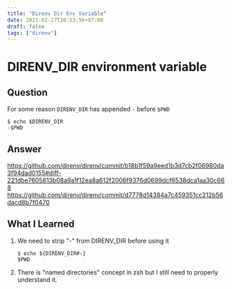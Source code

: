 ```yaml
---
title: "Direnv Dir Env Variable"
date: 2021-02-27T20:53:56+07:00
draft: false
tags: ["direnv"]
---
```


# DIRENV_DIR environment variable

## Question

For some reason `DIRENV_DIR` has appended `-` before `$PWD`

```console
$ echo $DIRENV_DIR
-$PWD
```

## Answer

https://github.com/direnv/direnv/commit/b18b1f59a9eed1b3d7cb2f06980da3f94dad0155#diff-221dbe7605813b08a9a1f12ea8a612f2006f9376d0699dcf6538dca1aa30c668
https://github.com/direnv/direnv/commit/d7778d14384a7c459351cc212b56dacd8b7f0470

## What I Learned

1. We need to strip "-" from DIRENV_DIR before using it
    ```console
    $ echo ${DIRENV_DIR#-}
    $PWD
    ```
1. There is "named directories" concept in zsh but I still need to properly understand it.
